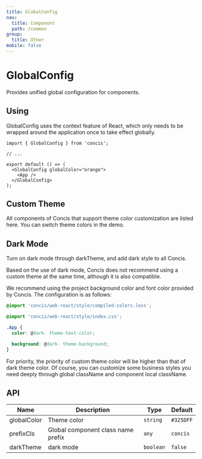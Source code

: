 ```yaml
---
title: GlobalConfig
nav:
  title: Component
  path: /common
group:
  title: Other
mobile: false
---
```


# GlobalConfig

Provides unified global configuration for components.

## Using

GlobalConfig uses the context feature of React, which only needs to be wrapped around the application once to take effect globally.

```
import { GlobalConfig } from 'concis';

// ...

export default () => (
  <GlobalConfig globalColor="orange">
    <App />
  </GlobalConfig>
);
```

## Custom Theme

All components of Concis that support theme color customization are listed here. You can switch theme colors in the demo.

<code src="./demos/index1.tsx"></code>

## Dark Mode

Turn on dark mode through darkTheme, and add dark style to all Concis.

Based on the use of dark mode, Concis does not recommend using a custom theme at the same time, although it is also compatible.

<code src="./demos/index2.tsx"></code>

We recommend using the project background color and font color provided by Concis. The configuration is as follows:

```css pure
@import 'concis/web-react/style/compiled-colors.less';

@import 'concis/web-react/style/index.css';

.App {
  color: @dark- theme-text-color;

  background: @dark- theme-background;
}
```

For priority, the priority of custom theme color will be higher than that of dark theme color. Of course, you can customize some business styles you need deeply through global className and component local className.

## API

| Name        | Description                        | Type      | Default   |
| ----------- | ---------------------------------- | --------- | --------- |
| globalColor | Theme color                        | `string`  | `#325DFF` |
| prefixCls   | Global component class name prefix | `any`     | `concis`  |
| darkTheme   | dark mode                          | `boolean` | `false`   |
